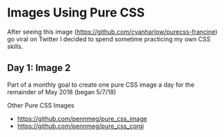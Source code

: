 # Images Using Pure CSS

After seeing this image (https://github.com/cyanharlow/purecss-francine) go viral on Twitter I decided to spend sometime practicing my own CSS skills.

## Day 1: Image 2
Part of a monthly goal to create one pure CSS image a day for the remainder of May 2018 (began 5/7/18)

Other Pure CSS Images
* https://github.com/pennmeg/pure_css_image
* https://github.com/pennmeg/pure_css_corgi
